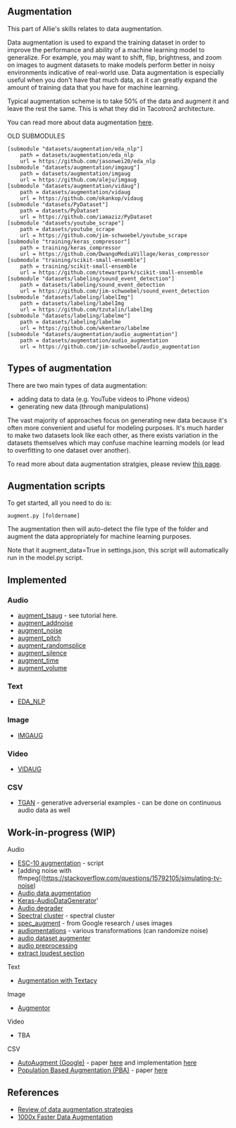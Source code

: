 ## Augmentation 

This part of Allie's skills relates to data augmentation.

Data augmentation is used to expand the training dataset in order to improve the performance and ability of a machine learning model to generalize. For example, you may want to shift, flip, brightness, and zoom on images to augment datasets to make models perform better in noisy environments indicative of real-world use. Data augmentation is especially useful when you don't have that much data, as it can greatly expand the amount of training data that you have for machine learning. 

Typical augmentation scheme is to take 50% of the data and augment it and leave the rest the same. This is what they did in Tacotron2 architecture. 

You can read more about data augmentation [here](https://towardsdatascience.com/1000x-faster-data-augmentation-b91bafee896c).

OLD SUBMODULES
```
[submodule "datasets/augmentation/eda_nlp"]
	path = datasets/augmentation/eda_nlp
	url = https://github.com/jasonwei20/eda_nlp
[submodule "datasets/augmentation/imgaug"]
	path = datasets/augmentation/imgaug
	url = https://github.com/aleju/imgaug
[submodule "datasets/augmentation/vidaug"]
	path = datasets/augmentation/vidaug
	url = https://github.com/okankop/vidaug
[submodule "datasets/PyDataset"]
	path = datasets/PyDataset
	url = https://github.com/iamaziz/PyDataset
[submodule "datasets/youtube_scrape"]
	path = datasets/youtube_scrape
	url = https://github.com/jim-schwoebel/youtube_scrape
[submodule "training/keras_compressor"]
	path = training/keras_compressor
	url = https://github.com/DwangoMediaVillage/keras_compressor
[submodule "training/scikit-small-ensemble"]
	path = training/scikit-small-ensemble
	url = https://github.com/stewartpark/scikit-small-ensemble
[submodule "datasets/labeling/sound_event_detection"]
	path = datasets/labeling/sound_event_detection
	url = https://github.com/jim-schwoebel/sound_event_detection
[submodule "datasets/labeling/labelImg"]
	path = datasets/labeling/labelImg
	url = https://github.com/tzutalin/labelImg
[submodule "datasets/labeling/labelme"]
	path = datasets/labeling/labelme
	url = https://github.com/wkentaro/labelme
[submodule "datasets/augmentation/audio_augmentation"]
	path = datasets/augmentation/audio_augmentation
	url = https://github.com/jim-schwoebel/audio_augmentation
```

## Types of augmentation

There are two main types of data augmentation:

* adding data to data (e.g. YouTube videos to iPhone videos) 
* generating new data (through manipulations) 

The vast majority of approaches focus on generating new data because it's often more convenient and useful for modeling purposes. It's much harder to make two datasets look like each other, as there exists variation in the datasets themselves which may confuse machine learning models (or lead to overfitting to one dataset over another). 

To read more about data augmentation stratgies, please review [this page](https://github.com/AgaMiko/data-augmentation-review).

## Augmentation scripts 

To get started, all you need to do is:
```
augment.py [foldername]
```

The augmentation then will auto-detect the file type of the folder and augment the data appropriately for machine learning purposes.

Note that it augment_data=True in settings.json, this script will automatically run in the model.py script.

## Implemented 
### Audio
* [augment_tsaug](https://tsaug.readthedocs.io/en/stable/) - see tutorial here.
* [augment_addnoise]()
* [augment_noise]()
* [augment_pitch]()
* [augment_randomsplice]()
* [augment_silence]()
* [augment_time]()
* [augment_volume]()

### Text
* [EDA_NLP]()

### Image
* [IMGAUG]()

### Video
* [VIDAUG]()

### CSV
* [TGAN](https://github.com/sdv-dev/TGAN) - generative adverserial examples - can be done on continuous audio data as well

## Work-in-progress (WIP)

Audio 
* [ESC-10 augmentation](https://github.com/JasonZhang156/Sound-Recognition-Tutorial/blob/master/data_augmentation.py) - script
* [adding noise with ffmpeg[(https://stackoverflow.com/questions/15792105/simulating-tv-noise)
* [Audio data augmentation](https://github.com/sid0710/audio_data_augmentation)
* [Keras-AudioDataGenerator](https://github.com/AhmedImtiazPrio/Keras-AudioDataGenerator)'
* [Audio degrader](https://github.com/emilio-molina/audio_degrader)
* [Spectral cluster](https://github.com/wq2012/SpectralCluster) - spectral cluster 
* [spec_augment](https://github.com/zcaceres/spec_augment) - from Google research / uses images 
* [audiomentations](https://github.com/iver56/audiomentations) - various transformations (can randomize noise)
* [audio dataset augmenter](https://github.com/kleydon/Audio-Dataset-Augmenter)
* [audio preprocessing](https://github.com/dedkoster/audio_preproccesing)
* [extract loudest section](https://github.com/petewarden/extract_loudest_section)

Text
* [Augmentation with Textacy](https://chartbeat-labs.github.io/textacy/build/html/api_reference/augmentation.html)

Image 
* [Augmentor](https://github.com/mdbloice/Augmentor)

Video
* TBA

CSV 
* [AutoAugment (Google)](https://github.com/tensorflow/models/tree/master/research/autoaugment) - paper [here](https://arxiv.org/abs/1805.09501) and implementation [here](https://github.com/DeepVoltaire/AutoAugment)
* [Population Based Augmentation (PBA)](https://github.com/arcelien/pba) - paper [here](https://arxiv.org/abs/1711.09846)


## References
* [Review of data augmentation strategies](https://towardsdatascience.com/1000x-faster-data-augmentation-b91bafee896c)
* [1000x Faster Data Augmentation](https://towardsdatascience.com/1000x-faster-data-augmentation-b91bafee896c)

